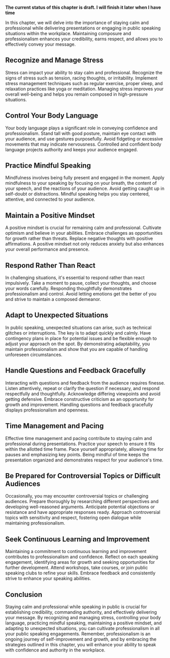 **The current status of this chapter is draft. I will finish it later when I have time**

In this chapter, we will delve into the importance of staying calm and professional while delivering presentations or engaging in public speaking situations within the workplace. Maintaining composure and professionalism enhances your credibility, earns respect, and allows you to effectively convey your message.

Recognize and Manage Stress
---------------------------

Stress can impact your ability to stay calm and professional. Recognize the signs of stress such as tension, racing thoughts, or irritability. Implement stress management techniques such as regular exercise, proper sleep, and relaxation practices like yoga or meditation. Managing stress improves your overall well-being and helps you remain composed in high-pressure situations.

Control Your Body Language
--------------------------

Your body language plays a significant role in conveying confidence and professionalism. Stand tall with good posture, maintain eye contact with your audience, and use gestures purposefully. Avoid fidgeting or excessive movements that may indicate nervousness. Controlled and confident body language projects authority and keeps your audience engaged.

Practice Mindful Speaking
-------------------------

Mindfulness involves being fully present and engaged in the moment. Apply mindfulness to your speaking by focusing on your breath, the content of your speech, and the reactions of your audience. Avoid getting caught up in self-doubt or distractions. Mindful speaking helps you stay centered, attentive, and connected to your audience.

Maintain a Positive Mindset
---------------------------

A positive mindset is crucial for remaining calm and professional. Cultivate optimism and believe in your abilities. Embrace challenges as opportunities for growth rather than threats. Replace negative thoughts with positive affirmations. A positive mindset not only reduces anxiety but also enhances your overall performance and presence.

Respond Rather Than React
-------------------------

In challenging situations, it's essential to respond rather than react impulsively. Take a moment to pause, collect your thoughts, and choose your words carefully. Responding thoughtfully demonstrates professionalism and control. Avoid letting emotions get the better of you and strive to maintain a composed demeanor.

Adapt to Unexpected Situations
------------------------------

In public speaking, unexpected situations can arise, such as technical glitches or interruptions. The key is to adapt quickly and calmly. Have contingency plans in place for potential issues and be flexible enough to adjust your approach on the spot. By demonstrating adaptability, you maintain professionalism and show that you are capable of handling unforeseen circumstances.

Handle Questions and Feedback Gracefully
----------------------------------------

Interacting with questions and feedback from the audience requires finesse. Listen attentively, repeat or clarify the question if necessary, and respond respectfully and thoughtfully. Acknowledge differing viewpoints and avoid getting defensive. Embrace constructive criticism as an opportunity for growth and improvement. Handling questions and feedback gracefully displays professionalism and openness.

Time Management and Pacing
--------------------------

Effective time management and pacing contribute to staying calm and professional during presentations. Practice your speech to ensure it fits within the allotted time frame. Pace yourself appropriately, allowing time for pauses and emphasizing key points. Being mindful of time keeps the presentation organized and demonstrates respect for your audience's time.

Be Prepared for Controversial Topics or Difficult Audiences
-----------------------------------------------------------

Occasionally, you may encounter controversial topics or challenging audiences. Prepare thoroughly by researching different perspectives and developing well-reasoned arguments. Anticipate potential objections or resistance and have appropriate responses ready. Approach controversial topics with sensitivity and respect, fostering open dialogue while maintaining professionalism.

Seek Continuous Learning and Improvement
----------------------------------------

Maintaining a commitment to continuous learning and improvement contributes to professionalism and confidence. Reflect on each speaking engagement, identifying areas for growth and seeking opportunities for further development. Attend workshops, take courses, or join public speaking clubs to refine your skills. Embrace feedback and consistently strive to enhance your speaking abilities.

Conclusion
----------

Staying calm and professional while speaking in public is crucial for establishing credibility, commanding authority, and effectively delivering your message. By recognizing and managing stress, controlling your body language, practicing mindful speaking, maintaining a positive mindset, and adapting to unexpected situations, you can cultivate professionalism in all your public speaking engagements. Remember, professionalism is an ongoing journey of self-improvement and growth, and by embracing the strategies outlined in this chapter, you will enhance your ability to speak with confidence and authority in the workplace.
